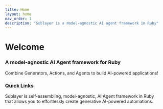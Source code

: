 ```yaml
---
title: Home
layout: home
nav_order: 1
description: "Sublayer is a model-agnostic AI agent framework in Ruby"
---
```


# Welcome

### A model-agnostic AI Agent framework for Ruby

Combine Generators, Actions, and Agents to build AI-powered applications!

### Quick Links

Sublayer is self-assembling, model-agnostic, AI Agent framework in Ruby that allows you to effortlessly create generative AI-powered automations.
